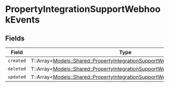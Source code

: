 # PropertyIntegrationSupportWebhookEvents


## Fields

| Field                                                                                                                                             | Type                                                                                                                                              | Required                                                                                                                                          | Description                                                                                                                                       |
| ------------------------------------------------------------------------------------------------------------------------------------------------- | ------------------------------------------------------------------------------------------------------------------------------------------------- | ------------------------------------------------------------------------------------------------------------------------------------------------- | ------------------------------------------------------------------------------------------------------------------------------------------------- |
| `created`                                                                                                                                         | T::Array<[Models::Shared::PropertyIntegrationSupportWebhookEventsCreated](../../models/shared/propertyintegrationsupportwebhookeventscreated.md)> | :heavy_minus_sign:                                                                                                                                | N/A                                                                                                                                               |
| `deleted`                                                                                                                                         | T::Array<[Models::Shared::PropertyIntegrationSupportWebhookEventsDeleted](../../models/shared/propertyintegrationsupportwebhookeventsdeleted.md)> | :heavy_minus_sign:                                                                                                                                | N/A                                                                                                                                               |
| `updated`                                                                                                                                         | T::Array<[Models::Shared::PropertyIntegrationSupportWebhookEventsUpdated](../../models/shared/propertyintegrationsupportwebhookeventsupdated.md)> | :heavy_minus_sign:                                                                                                                                | N/A                                                                                                                                               |